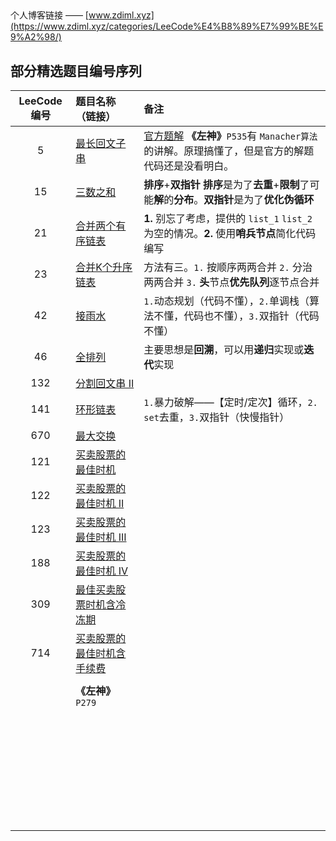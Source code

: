 ##

个人博客链接 —— [www.zdiml.xyz](https://www.zdiml.xyz/categories/LeeCode%E4%B8%89%E7%99%BE%E9%A2%98/)

## 部分精选题目编号序列

| LeeCode编号 | 题目名称（链接）                                             | 备注                                                         |
| :---------: | :----------------------------------------------------------- | :----------------------------------------------------------- |
|      5      | [最长回文子串](https://leetcode-cn.com/problems/longest-palindromic-substring) | [官方题解](https://leetcode-cn.com/problems/longest-palindromic-substring/solution/zui-chang-hui-wen-zi-chuan-by-leetcode-solution/) **《左神》**`P535`有 `Manacher算法` 的讲解。原理搞懂了，但是官方的解题代码还是没看明白。 |
|     15      | [三数之和](https://leetcode-cn.com/problems/3sum)            | **排序**+**双指针** **排序**是为了**去重**+**限制**了可能**解**的**分布**。**双指针**是为了**优化伪循环** |
|     21      | [合并两个有序链表](https://leetcode-cn.com/problems/merge-two-sorted-lists) | **1.** 别忘了考虑，提供的 `list_1` `list_2` 为空的情况。**2.** 使用**哨兵节点**简化代码编写 |
|     23      | [合并K个升序链表](https://leetcode-cn.com/problems/merge-k-sorted-lists) | 方法有三。`1.` 按顺序两两合并 `2.` 分治两两合并 `3.` **头**节点**优先队列**逐节点合并 |
|     42      | [接雨水](https://leetcode-cn.com/problems/trapping-rain-water) | `1.`动态规划（代码不懂），`2.`单调栈（算法不懂，代码也不懂），`3.`双指针（代码不懂） |
|     46      | [全排列](https://leetcode-cn.com/problems/permutations)      | 主要思想是**回溯**，可以用**递归**实现或**迭代**实现         |
|     132     | [分割回文串 II](https://leetcode-cn.com/problems/palindrome-partitioning-ii) |                                                              |
|     141     | [环形链表](https://leetcode-cn.com/problems/linked-list-cycle) | `1.`暴力破解——【定时/定次】循环，`2.` `set`去重，`3.`双指针（快慢指针） |
|     670     | [最大交换](https://leetcode-cn.com/problems/maximum-swap)    |                                                              |
|     121     | [买卖股票的最佳时机](https://leetcode-cn.com/problems/best-time-to-buy-and-sell-stock) |                                                              |
|     122     | [买卖股票的最佳时机 II](https://leetcode-cn.com/problems/best-time-to-buy-and-sell-stock-ii) |                                                              |
|     123     | [买卖股票的最佳时机 III](https://leetcode-cn.com/problems/best-time-to-buy-and-sell-stock-iii) |                                                              |
|     188     | [买卖股票的最佳时机 IV](https://leetcode-cn.com/problems/best-time-to-buy-and-sell-stock-iv) |                                                              |
|     309     | [最佳买卖股票时机含冷冻期](https://leetcode-cn.com/problems/best-time-to-buy-and-sell-stock-with-cooldown) |                                                              |
|     714     | [买卖股票的最佳时机含手续费](https://leetcode-cn.com/problems/best-time-to-buy-and-sell-stock-with-transaction-fee) |                                                              |
|             |                                                              |                                                              |
|             | **《左神》**`P279`                                           |                                                              |
|             |                                                              |                                                              |
|             |                                                              |                                                              |
|             |                                                              |                                                              |
|             |                                                              |                                                              |
|             |                                                              |                                                              |
|             |                                                              |                                                              |
|             |                                                              |                                                              |
|             |                                                              |                                                              |
|             |                                                              |                                                              |
|             |                                                              |                                                              |
|             |                                                              |                                                              |
|             |                                                              |                                                              |
|             |                                                              |                                                              |
|             |                                                              |                                                              |
|             |                                                              |                                                              |
|             |                                                              |                                                              |
|             |                                                              |                                                              |
|             |                                                              |                                                              |
|             |                                                              |                                                              |
|             |                                                              |                                                              |
|             |                                                              |                                                              |
|             |                                                              |                                                              |
|             |                                                              |                                                              |
|             |                                                              |                                                              |
|             |                                                              |                                                              |
|             |                                                              |                                                              |
|             |                                                              |                                                              |
|             |                                                              |                                                              |
|             |                                                              |                                                              |
|             |                                                              |                                                              |
|             |                                                              |                                                              |
|             |                                                              |                                                              |
